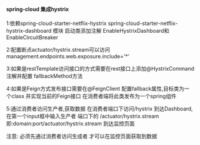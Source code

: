 
#### **spring-cloud 集成hystrix**

1:依赖spring-cloud-starter-netflix-hystrix spring-cloud-starter-netflix-hystrix-dashboard 模块 启动类添加注解
EnableHystrixDashboard和EnableCircuitBreaker

2:配置断点actuator/hystrix.stream可以访问management.endpoints.web.exposure.include='*'

3:如果是restTemplate访问接口的方式需要在rest接口上添加@HystrixCommand注解并配置 fallbackMethod方法

4:如果是Feign方式发布接口需要在@FeignClient 配置fallback属性,目标类为一个class 并实现当前的Feign接口
  在消费者端将此类发布为一个spring组件

5:通过消费者访问生产者,获取数据 在消费者端口下访问/hystrix 到达Dashboard,在第一个input框中输入生产者 端口下的 
/actuator/hystrix.stream 即:domain:port/actuator/hystrix.stream  到达监控页面

注意: 必须先通过消费者访问生成者 才可以在监控页面获取到数据